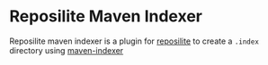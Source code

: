 # Reposilite Maven Indexer

Reposilite maven indexer is a plugin for [reposilite](https://reposilite.com/) to create a `.index` directory
using [maven-indexer](https://github.com/apache/maven-indexer/)
